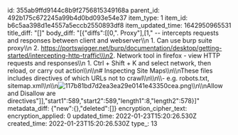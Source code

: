 id: 355ab9ffd9144c8b9f2756815349168a
parent_id: 492b175c672245a99b4d0bd093e54e37
item_type: 1
item_id: b6c5aa398d1e4557a5eccb2550893df8
item_updated_time: 1642950965531
title_diff: "[]"
body_diff: "[{\"diffs\":[[0,\".  Proxy\"],[1,\" -- intercepts requests and responses between client and webserver\\\n    1.  Can use burp suite proxy\\\n    2.  https://portswigger.net/burp/documentation/desktop/getting-started/intercepting-http-traffic\\\n2.  Network tool in firefox - view HTTP requests and responses\\\n    1.  Ctrl + Shift + K and select network, then reload, or carry out action\\\n\\\n# Inspecting Site Maps\\\n\\\nThese files includes directives of which URLs not to crawl\\\n\\\n\\\\- e.g. robots.txt, sitemap.xml\\\n\\\n![117b81bd7d2ea3ea29e0141e43350cea.png](:/7552ca0f78c74b76b60f286053b6117a)\\\n\\\nAllow and Disallow are directives\"]],\"start1\":589,\"start2\":589,\"length1\":8,\"length2\":578}]"
metadata_diff: {"new":{},"deleted":[]}
encryption_cipher_text: 
encryption_applied: 0
updated_time: 2022-01-23T15:20:26.530Z
created_time: 2022-01-23T15:20:26.530Z
type_: 13
